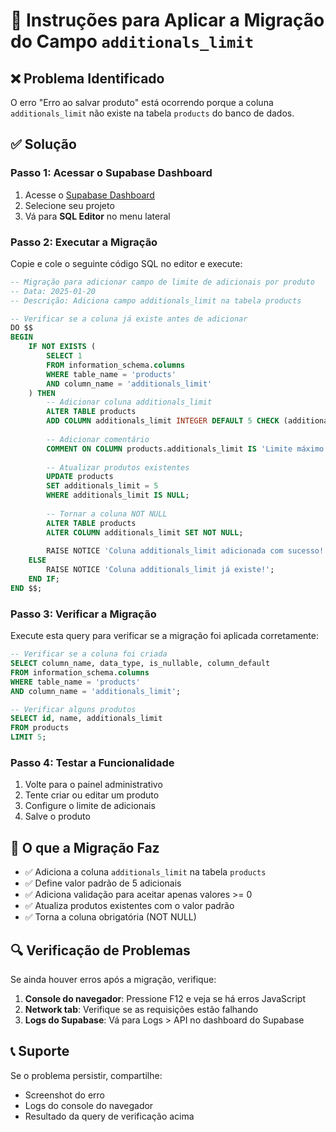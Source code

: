 # 🔧 Instruções para Aplicar a Migração do Campo `additionals_limit`

## ❌ Problema Identificado

O erro "Erro ao salvar produto" está ocorrendo porque a coluna `additionals_limit` não existe na tabela `products` do banco de dados.

## ✅ Solução

### Passo 1: Acessar o Supabase Dashboard

1. Acesse o [Supabase Dashboard](https://app.supabase.com)
2. Selecione seu projeto
3. Vá para **SQL Editor** no menu lateral

### Passo 2: Executar a Migração

Copie e cole o seguinte código SQL no editor e execute:

```sql
-- Migração para adicionar campo de limite de adicionais por produto
-- Data: 2025-01-20
-- Descrição: Adiciona campo additionals_limit na tabela products

-- Verificar se a coluna já existe antes de adicionar
DO $$ 
BEGIN
    IF NOT EXISTS (
        SELECT 1 
        FROM information_schema.columns 
        WHERE table_name = 'products' 
        AND column_name = 'additionals_limit'
    ) THEN
        -- Adicionar coluna additionals_limit
        ALTER TABLE products 
        ADD COLUMN additionals_limit INTEGER DEFAULT 5 CHECK (additionals_limit >= 0);
        
        -- Adicionar comentário
        COMMENT ON COLUMN products.additionals_limit IS 'Limite máximo de adicionais permitidos para este produto (0 = sem limite)';
        
        -- Atualizar produtos existentes
        UPDATE products 
        SET additionals_limit = 5 
        WHERE additionals_limit IS NULL;
        
        -- Tornar a coluna NOT NULL
        ALTER TABLE products 
        ALTER COLUMN additionals_limit SET NOT NULL;
        
        RAISE NOTICE 'Coluna additionals_limit adicionada com sucesso!';
    ELSE
        RAISE NOTICE 'Coluna additionals_limit já existe!';
    END IF;
END $$;
```

### Passo 3: Verificar a Migração

Execute esta query para verificar se a migração foi aplicada corretamente:

```sql
-- Verificar se a coluna foi criada
SELECT column_name, data_type, is_nullable, column_default
FROM information_schema.columns 
WHERE table_name = 'products' 
AND column_name = 'additionals_limit';

-- Verificar alguns produtos
SELECT id, name, additionals_limit 
FROM products 
LIMIT 5;
```

### Passo 4: Testar a Funcionalidade

1. Volte para o painel administrativo
2. Tente criar ou editar um produto
3. Configure o limite de adicionais
4. Salve o produto

## 🎯 O que a Migração Faz

- ✅ Adiciona a coluna `additionals_limit` na tabela `products`
- ✅ Define valor padrão de 5 adicionais
- ✅ Adiciona validação para aceitar apenas valores >= 0
- ✅ Atualiza produtos existentes com o valor padrão
- ✅ Torna a coluna obrigatória (NOT NULL)

## 🔍 Verificação de Problemas

Se ainda houver erros após a migração, verifique:

1. **Console do navegador**: Pressione F12 e veja se há erros JavaScript
2. **Network tab**: Verifique se as requisições estão falhando
3. **Logs do Supabase**: Vá para Logs > API no dashboard do Supabase

## 📞 Suporte

Se o problema persistir, compartilhe:
- Screenshot do erro
- Logs do console do navegador
- Resultado da query de verificação acima 